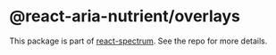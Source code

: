 # @react-aria-nutrient/overlays

This package is part of [react-spectrum](https://github.com/adobe/react-spectrum). See the repo for more details.
